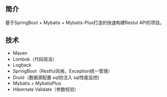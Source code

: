 ## 简介  
基于SpringBoot + Mybatis + Mybatis-Plus打造的快速构建Restul API的项目。

## 技术
- Maven
- Lombok（代码简洁）
- Logback
- SpringBoot（Restful风格，Exception统一管理）
- Druid（数据源配置 sql防注入 sql性能监控)
- Mybatis + MybatisPlus
- Hibernate Validate（参数校验）


